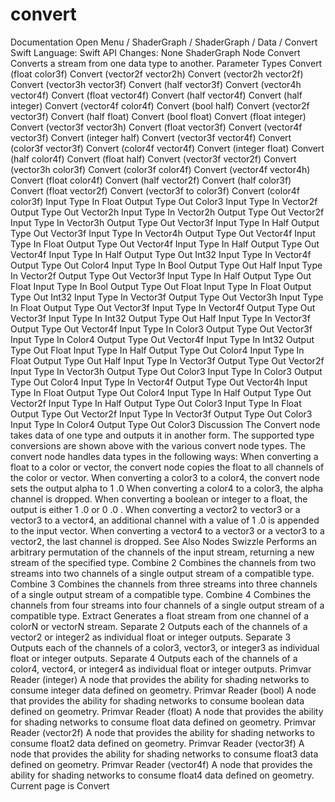 # convert
 Documentation 
 Open Menu 
/
 ShaderGraph 
/
ShaderGraph
/
 Data 
/
 Convert 
Swift
Language: 
Swift
 API Changes: 
None
ShaderGraph Node
Convert
Converts a stream from one data type to another.
Parameter Types
 Convert (float color3f) 
 Convert (vector2f vector2h) 
 Convert (vector2h vector2f) 
 Convert (vector3h vector3f) 
 Convert (half vector3f) 
 Convert (vector4h vector4f) 
 Convert (float vector4f) 
 Convert (half vector4f) 
 Convert (half integer) 
 Convert (vector4f color4f) 
 Convert (bool half) 
 Convert (vector2f vector3f) 
 Convert (half float) 
 Convert (bool float) 
 Convert (float integer) 
 Convert (vector3f vector3h) 
 Convert (float vector3f) 
 Convert (vector4f vector3f) 
 Convert (integer half) 
 Convert (vector3f vector4f) 
 Convert (color3f vector3f) 
 Convert (color4f vector4f) 
 Convert (integer float) 
 Convert (half color4f) 
 Convert (float half) 
 Convert (vector3f vector2f) 
 Convert (vector3h color3f) 
 Convert (color3f color4f) 
 Convert (vector4f vector4h) 
 Convert (float color4f) 
 Convert (half vector2f) 
 Convert (half color3f) 
 Convert (float vector2f) 
 Convert (vector3f to color3f) 
 Convert (color4f color3f) 
Input
Type
In
Float
Output
Type
Out
Color3
Input
Type
In
Vector2f
Output
Type
Out
Vector2h
Input
Type
In
Vector2h
Output
Type
Out
Vector2f
Input
Type
In
Vector3h
Output
Type
Out
Vector3f
Input
Type
In
Half
Output
Type
Out
Vector3f
Input
Type
In
Vector4h
Output
Type
Out
Vector4f
Input
Type
In
Float
Output
Type
Out
Vector4f
Input
Type
In
Half
Output
Type
Out
Vector4f
Input
Type
In
Half
Output
Type
Out
Int32
Input
Type
In
Vector4f
Output
Type
Out
Color4
Input
Type
In
Bool
Output
Type
Out
Half
Input
Type
In
Vector2f
Output
Type
Out
Vector3f
Input
Type
In
Half
Output
Type
Out
Float
Input
Type
In
Bool
Output
Type
Out
Float
Input
Type
In
Float
Output
Type
Out
Int32
Input
Type
In
Vector3f
Output
Type
Out
Vector3h
Input
Type
In
Float
Output
Type
Out
Vector3f
Input
Type
In
Vector4f
Output
Type
Out
Vector3f
Input
Type
In
Int32
Output
Type
Out
Half
Input
Type
In
Vector3f
Output
Type
Out
Vector4f
Input
Type
In
Color3
Output
Type
Out
Vector3f
Input
Type
In
Color4
Output
Type
Out
Vector4f
Input
Type
In
Int32
Output
Type
Out
Float
Input
Type
In
Half
Output
Type
Out
Color4
Input
Type
In
Float
Output
Type
Out
Half
Input
Type
In
Vector3f
Output
Type
Out
Vector2f
Input
Type
In
Vector3h
Output
Type
Out
Color3
Input
Type
In
Color3
Output
Type
Out
Color4
Input
Type
In
Vector4f
Output
Type
Out
Vector4h
Input
Type
In
Float
Output
Type
Out
Color4
Input
Type
In
Half
Output
Type
Out
Vector2f
Input
Type
In
Half
Output
Type
Out
Color3
Input
Type
In
Float
Output
Type
Out
Vector2f
Input
Type
In
Vector3f
Output
Type
Out
Color3
Input
Type
In
Color4
Output
Type
Out
Color3
Discussion
The Convert node takes data of one type and outputs it in another form. The supported type conversions are shown above with the various convert node types. The convert node handles data types in the following ways:
When converting a float to a color or vector, the convert node copies the float to all channels of the color or vector.
When converting a color3 to a color4, the convert node sets the output alpha to 
1
.0
When converting a color4 to a color3, the alpha channel is dropped.
When converting a boolean or integer to a float, the output is either 
1
.0
 or 
0
.0
.
When converting a vector2 to vector3 or a vector3 to a vector4, an additional channel with a value of 
1
.0
 is appended to the input vector.
When converting a vector4 to a vector3 or a vector3 to a vector2, the last channel is dropped.
See Also
Nodes
Swizzle
Performs an arbitrary permutation of the channels of the input stream, returning a new stream of the specified type.
Combine 2
Combines the channels from two streams into two channels of a single output stream of a compatible type.
Combine 3
Combines the channels from three streams into three channels of a single output stream of a compatible type.
Combine 4
Combines the channels from four streams into four channels of a single output stream of a compatible type.
Extract
Generates a float stream from one channel of a color​N o​r vector​N ​stream.
Separate 2
Outputs each of the channels of a vector2 or integer2 as individual float or integer outputs.
Separate 3
Outputs each of the channels of a color3, vector3, or integer3 as individual float or integer outputs.
Separate 4
Outputs each of the channels of a color4, vector4, or integer4 as individual float or integer outputs.
Primvar Reader (integer)
A node that provides the ability for shading networks to consume integer data defined on geometry.
Primvar Reader (bool)
A node that provides the ability for shading networks to consume boolean data defined on geometry.
Primvar Reader (float)
A node that provides the ability for shading networks to consume float data defined on geometry.
Primvar Reader (vector2f)
A node that provides the ability for shading networks to consume float2 data defined on geometry.
Primvar Reader (vector3f)
A node that provides the ability for shading networks to consume float3 data defined on geometry.
Primvar Reader (vector4f)
A node that provides the ability for shading networks to consume float4 data defined on geometry.
 Current page is Convert 
